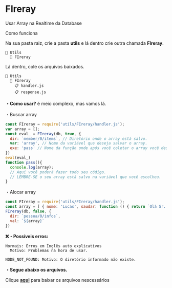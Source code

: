 # FIreray
Usar Array na Realtime da Database

Como funciona

Na sua pasta raiz, crie a pasta **utils** e lá dentro crie outra chamada **FIreray**.
```
📂 Utils
  📂 FIreray
```
Lá dentro, cole os arquivos baixados.
```
📂 Utils
  📂 FIreray
    📋 handler.js
    📋 response.js
```

**・Como usar?**
é meio complexo, mas vamos lá.

・Buscar array
```js
const FIreray = require('utils/FIreray/handler.js');
var array = [];
const eval_ = FIreray(db, true, { 
  dir: `member/0/items`, // Diretório onde o array está salvo.
  var: 'array', // Nome da variável que deseja salvar o array.
  exe: 'pass' // Nome da função onde após você coletar o array você deseja executar. 
})
eval(eval_)
function pass(){
  console.log(array);
  // Aqui você poderá fazer todo seu código.
  // LEMBRE-SE o seu array está salvo na variável que você escolheu.
}
```

・Alocar array
```js
const FIreray = require('utils/FIreray/handler.js');
const array = [ { nome: 'Lucas', saudar: function () { return `Olá Sr. ${this.nome}, bem vindo!` } } ] // Esse é o array que você deseja salvar.
FIreray(db, false, { 
  dir: `pessoa/0/infos`, 
  val: `${array}` 
})
```

**❌・Possíveis erros:**

```
Normais: Erros em Inglês auto explicativos 
  Motivo: Problemas na hora de usar.

NODE_NOT_FOUND: Motivo: O diretório informado não existe.
```

**・Segue abaixo os arquivos.**

Clique **[aqui](https://github.com/lucasFelixSilveira/FIreray/raw/main/files.zip)** para baixar os arquivos nescessários
